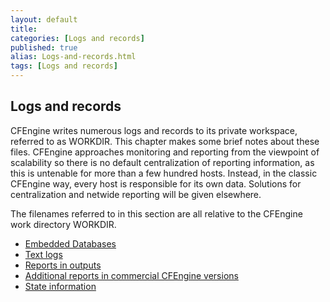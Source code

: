 ```yaml
---
layout: default
title: 
categories: [Logs and records]
published: true
alias: Logs-and-records.html
tags: [Logs and records]
---
```


Logs and records
----------------

  

CFEngine writes numerous logs and records to its private workspace,
referred to as WORKDIR. This chapter makes some brief notes about these
files. CFEngine approaches monitoring and reporting from the viewpoint
of scalability so there is no default centralization of reporting
information, as this is untenable for more than a few hundred hosts.
Instead, in the classic CFEngine way, every host is responsible for its
own data. Solutions for centralization and netwide reporting will be
given elsewhere.

The filenames referred to in this section are all relative to the
CFEngine work directory WORKDIR.

-   [Embedded Databases](#Embedded-Databases)
-   [Text logs](#Text-logs)
-   [Reports in outputs](#Reports-in-outputs)
-   [Additional reports in commercial CFEngine
    versions](#Additional-reports-in-commercical-CFEngine-versions)
-   [State information](#State-information)
